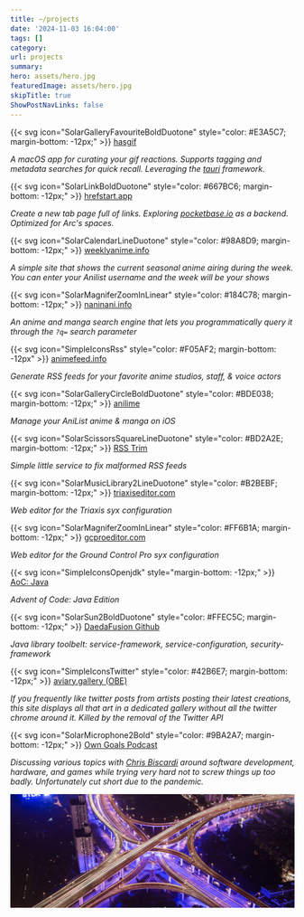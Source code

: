 ```yaml
---
title: ∽/projects
date: '2024-11-03 16:04:00'
tags: []
category: 
url: projects 
summary: 
hero: assets/hero.jpg
featuredImage: assets/hero.jpg
skipTitle: true 
ShowPostNavLinks: false
---
```


{{< svg icon="SolarGalleryFavouriteBoldDuotone" style="color: #E3A5C7; margin-bottom: -12px;" >}} [hasgif](https://hasgif.com)

*A macOS app for curating your gif reactions. Supports tagging and metadata searches for quick recall. Leveraging the [tauri](https://tauri.app/) framework.*

{{< svg icon="SolarLinkBoldDuotone" style="color: #667BC6; margin-bottom: -12px;" >}} [hrefstart.app](https://hrefstart.app)

*Create a new tab page full of links. Exploring [pocketbase.io](https://pocketbase.io) as a backend. Optimized for Arc's spaces.*

{{< svg icon="SolarCalendarLineDuotone" style="color: #98A8D9; margin-bottom: -12px;" >}} [weeklyanime.info](https://weeklyanime.info)

*A simple site that shows the current seasonal anime airing during the week.  You can enter your Anilist username and the week will be your shows*

{{< svg icon="SolarMagniferZoomInLinear" style="color: #184C78; margin-bottom: -12px;" >}} [naninani.info](https://naninani.info)

*An anime and manga search engine that lets you programmatically query it through the `?q=` search parameter*

{{< svg icon="SimpleIconsRss" style="color: #F05AF2; margin-bottom: -12px" >}} [animefeed.info](https://animefeed.info)

*Generate RSS feeds for your favorite anime studios, staff, & voice actors*

{{< svg icon="SolarGalleryCircleBoldDuotone" style="color: #BDE038; margin-bottom: -12px;" >}} [anilime](https://itunes.apple.com/us/app/anilime/id1358133029)

*Manage your AniList anime & manga on iOS*

{{< svg icon="SolarScissorsSquareLineDuotone" style="color: #BD2A2E; margin-bottom: -12px;" >}} [RSS Trim](https://trim.markphilpot.com)

*Simple little service to fix malformed RSS feeds*

{{< svg icon="SolarMusicLibrary2LineDuotone" style="color: #B2BEBF; margin-bottom: -12px;" >}} [triaxiseditor.com](https://triaxiseditor.com)

*Web editor for the Triaxis syx configuration*

{{< svg icon="SolarMagniferZoomInLinear" style="color: #FF6B1A; margin-bottom: -12px;" >}} [gcproeditor.com](http://gcproeditor.com)

*Web editor for the Ground Control Pro syx configuration*

{{< svg icon="SimpleIconsOpenjdk" style="margin-bottom: -12px;" >}} [AoC: Java](https://github.com/markphilpot/aoc-java)

*Advent of Code: Java Edition*

{{< svg icon="SolarSun2BoldDuotone" style="color: #FFEC5C; margin-bottom: -12px;" >}} [DaedaFusion Github](https://github.com/daedafusion)

*Java library toolbelt: service-framework, service-configuration, security-framework*


{{< svg icon="SimpleIconsTwitter" style="color: #42B6E7; margin-bottom: -12px;" >}} [aviary.gallery (OBE)](https://github.com/markphilpot/aviary) 

*If you frequently like twitter posts from artists posting their latest creations, this site displays all that art in a dedicated gallery without all the twitter chrome around it. Killed by the removal of the Twitter API*

{{< svg icon="SolarMicrophone2Bold" style="color: #9BA2A7; margin-bottom: -12px;" >}} [Own Goals Podcast](../own-goals)

*Discussing various topics with [Chris Biscardi](https://hachyderm.io/@chrisbiscardi) around software development, hardware, and games while trying very hard not to screw things up too badly.  Unfortunately cut short due to the pandemic.*


![](assets/hero.jpg "hidden")
